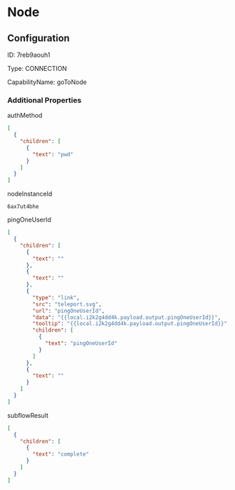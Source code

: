 # Node
## Configuration
ID:  7reb9aouh1

Type: CONNECTION 

CapabilityName: goToNode






### Additional Properties
authMethod
```json 
[
  {
    "children": [
      {
        "text": "pwd"
      }
    ]
  }
]
```


nodeInstanceId
```string 
6ax7ut4bhe
```


pingOneUserId
```json 
[
  {
    "children": [
      {
        "text": ""
      },
      {
        "text": ""
      },
      {
        "type": "link",
        "src": "teleport.svg",
        "url": "pingOneUserId",
        "data": "{{local.i2k2g4dd4k.payload.output.pingOneUserId}}",
        "tooltip": "{{local.i2k2g4dd4k.payload.output.pingOneUserId}}",
        "children": [
          {
            "text": "pingOneUserId"
          }
        ]
      },
      {
        "text": ""
      }
    ]
  }
]
```


subflowResult
```json 
[
  {
    "children": [
      {
        "text": "complete"
      }
    ]
  }
]
```




